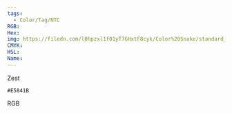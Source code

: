 ```yaml
---
tags:
  - Color/Tag/NTC
RGB:
Hex:
img: https://filedn.com/l0hpzxl1f01yT7GHxtF8cyk/Color%20Snake/standard_csv_to_svg//E5841B.svg
CMYK:
HSL:
Name:
---
```

Zest
```palette
#E5841B
```
RGB

